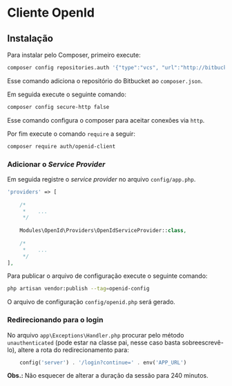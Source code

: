 # Cliente OpenId

## Instalação

Para instalar pelo Composer, primeiro execute:

``` bash
composer config repositories.auth '{"type":"vcs", "url":"http://bitbucket.univicosa.com.br:7990/scm/auth/openid-client.git"}'
```

Esse comando adiciona o repositório do Bitbucket ao `composer.json`.

Em seguida execute o seguinte comando:

``` bash
composer config secure-http false
```

Esse comando configura o composer para aceitar conexões via `http`.

Por fim execute o comando `require` a seguir:

```bash
composer require auth/openid-client
```

### Adicionar o _Service Provider_

Em seguida registre o _service provider_ no arquivo `config/app.php`.

```php
'providers' => [
    
    /*
     *    ...
     */
     
    Modules\OpenId\Providers\OpenIdServiceProvider::class,
    
    /*
     *    ...
     */
],
```

Para publicar o arquivo de configuração execute o seguinte comando:

```bash
php artisan vendor:publish --tag=openid-config
```

O arquivo de configuração `config/openid.php` será gerado.

### Redirecionando para o login

No arquivo `app\Exceptions\Handler.php` procurar pelo método `unauthenticated` (pode estar na classe pai, nesse caso basta sobreescrevê-lo), altere a rota do redirecionamento para:

```php
    config('server') . '/login?continue=' . env('APP_URL')
```

**Obs.:** Não esquecer de alterar a duração da sessão para 240 minutos.